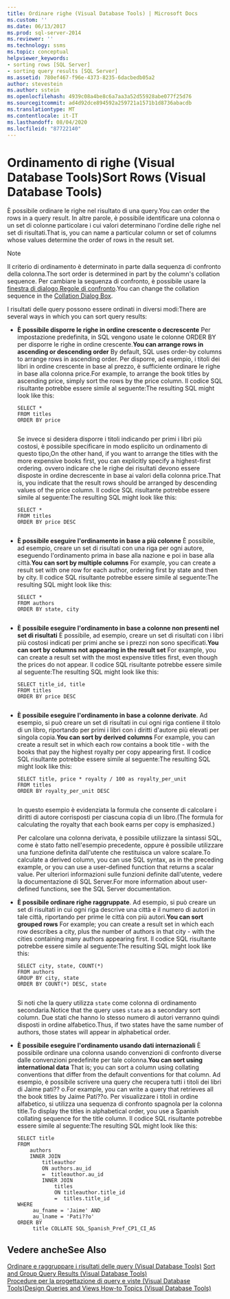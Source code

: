 ```yaml
---
title: Ordinare righe (Visual Database Tools) | Microsoft Docs
ms.custom: ''
ms.date: 06/13/2017
ms.prod: sql-server-2014
ms.reviewer: ''
ms.technology: ssms
ms.topic: conceptual
helpviewer_keywords:
- sorting rows [SQL Server]
- sorting query results [SQL Server]
ms.assetid: 780ef467-f96e-4373-8235-6dacbedb05a2
author: stevestein
ms.author: sstein
ms.openlocfilehash: 4939c08a4be8c6a7aa3a52d55928abe077f25d76
ms.sourcegitcommit: ad4d92dce894592a259721a1571b1d8736abacdb
ms.translationtype: MT
ms.contentlocale: it-IT
ms.lasthandoff: 08/04/2020
ms.locfileid: "87722140"
---
```

# <a name="sort-rows-visual-database-tools"></a><span data-ttu-id="476c0-102">Ordinamento di righe (Visual Database Tools)</span><span class="sxs-lookup"><span data-stu-id="476c0-102">Sort Rows (Visual Database Tools)</span></span>
  <span data-ttu-id="476c0-103">È possibile ordinare le righe nel risultato di una query.</span><span class="sxs-lookup"><span data-stu-id="476c0-103">You can order the rows in a query result.</span></span> <span data-ttu-id="476c0-104">In altre parole, è possibile identificare una colonna o un set di colonne particolare i cui valori determinano l'ordine delle righe nel set di risultati.</span><span class="sxs-lookup"><span data-stu-id="476c0-104">That is, you can name a particular column or set of columns whose values determine the order of rows in the result set.</span></span>  
  
> [!NOTE]  
>  <span data-ttu-id="476c0-105">Il criterio di ordinamento è determinato in parte dalla sequenza di confronto della colonna.</span><span class="sxs-lookup"><span data-stu-id="476c0-105">The sort order is determined in part by the column's collation sequence.</span></span> <span data-ttu-id="476c0-106">Per cambiare la sequenza di confronto, è possibile usare la [finestra di dialogo Regole di confronto](visual-database-tools.md).</span><span class="sxs-lookup"><span data-stu-id="476c0-106">You can change the collation sequence in the [Collation Dialog Box](visual-database-tools.md).</span></span>  
  
 <span data-ttu-id="476c0-107">I risultati delle query possono essere ordinati in diversi modi:</span><span class="sxs-lookup"><span data-stu-id="476c0-107">There are several ways in which you can sort query results:</span></span>  
  
-   <span data-ttu-id="476c0-108">**È possibile disporre le righe in ordine crescente o decrescente** Per impostazione predefinita, in SQL vengono usate le colonne ORDER BY per disporre le righe in ordine crescente.</span><span class="sxs-lookup"><span data-stu-id="476c0-108">**You can arrange rows in ascending or descending order** By default, SQL uses order-by columns to arrange rows in ascending order.</span></span> <span data-ttu-id="476c0-109">Per disporre, ad esempio, i titoli dei libri in ordine crescente in base al prezzo, è sufficiente ordinare le righe in base alla colonna price.</span><span class="sxs-lookup"><span data-stu-id="476c0-109">For example, to arrange the book titles by ascending price, simply sort the rows by the price column.</span></span> <span data-ttu-id="476c0-110">Il codice SQL risultante potrebbe essere simile al seguente:</span><span class="sxs-lookup"><span data-stu-id="476c0-110">The resulting SQL might look like this:</span></span>  
  
    ```  
    SELECT *  
    FROM titles  
    ORDER BY price  
  
    ```  
  
     <span data-ttu-id="476c0-111">Se invece si desidera disporre i titoli indicando per primi i libri più costosi, è possibile specificare in modo esplicito un ordinamento di questo tipo,</span><span class="sxs-lookup"><span data-stu-id="476c0-111">On the other hand, if you want to arrange the titles with the more expensive books first, you can explicitly specify a highest-first ordering.</span></span> <span data-ttu-id="476c0-112">ovvero indicare che le righe dei risultati devono essere disposte in ordine decrescente in base ai valori della colonna price.</span><span class="sxs-lookup"><span data-stu-id="476c0-112">That is, you indicate that the result rows should be arranged by descending values of the price column.</span></span> <span data-ttu-id="476c0-113">Il codice SQL risultante potrebbe essere simile al seguente:</span><span class="sxs-lookup"><span data-stu-id="476c0-113">The resulting SQL might look like this:</span></span>  
  
    ```  
    SELECT *  
    FROM titles  
    ORDER BY price DESC  
  
    ```  
  
-   <span data-ttu-id="476c0-114">**È possibile eseguire l'ordinamento in base a più colonne** È possibile, ad esempio, creare un set di risultati con una riga per ogni autore, eseguendo l'ordinamento prima in base alla nazione e poi in base alla città.</span><span class="sxs-lookup"><span data-stu-id="476c0-114">**You can sort by multiple columns** For example, you can create a result set with one row for each author, ordering first by state and then by city.</span></span> <span data-ttu-id="476c0-115">Il codice SQL risultante potrebbe essere simile al seguente:</span><span class="sxs-lookup"><span data-stu-id="476c0-115">The resulting SQL might look like this:</span></span>  
  
    ```  
    SELECT *  
    FROM authors   
    ORDER BY state, city  
  
    ```  
  
-   <span data-ttu-id="476c0-116">**È possibile eseguire l'ordinamento in base a colonne non presenti nel set di risultati** È possibile, ad esempio, creare un set di risultati con i libri più costosi indicati per primi anche se i prezzi non sono specificati.</span><span class="sxs-lookup"><span data-stu-id="476c0-116">**You can sort by columns not appearing in the result set** For example, you can create a result set with the most expensive titles first, even though the prices do not appear.</span></span> <span data-ttu-id="476c0-117">Il codice SQL risultante potrebbe essere simile al seguente:</span><span class="sxs-lookup"><span data-stu-id="476c0-117">The resulting SQL might look like this:</span></span>  
  
    ```  
    SELECT title_id, title  
    FROM titles  
    ORDER BY price DESC  
  
    ```  
  
-   <span data-ttu-id="476c0-118">**È possibile eseguire l'ordinamento in base a colonne derivate**. Ad esempio, si può creare un set di risultati in cui ogni riga contiene il titolo di un libro, riportando per primi i libri con i diritti d'autore più elevati per singola copia.</span><span class="sxs-lookup"><span data-stu-id="476c0-118">**You can sort by derived columns** For example, you can create a result set in which each row contains a book title - with the books that pay the highest royalty per copy appearing first.</span></span> <span data-ttu-id="476c0-119">Il codice SQL risultante potrebbe essere simile al seguente:</span><span class="sxs-lookup"><span data-stu-id="476c0-119">The resulting SQL might look like this:</span></span>  
  
    ```  
    SELECT title, price * royalty / 100 as royalty_per_unit  
    FROM titles  
    ORDER BY royalty_per_unit DESC  
  
    ```  
  
     <span data-ttu-id="476c0-120">In questo esempio è evidenziata la formula che consente di calcolare i diritti di autore corrisposti per ciascuna copia di un libro.</span><span class="sxs-lookup"><span data-stu-id="476c0-120">(The formula for calculating the royalty that each book earns per copy is emphasized.)</span></span>  
  
     <span data-ttu-id="476c0-121">Per calcolare una colonna derivata, è possibile utilizzare la sintassi SQL, come è stato fatto nell'esempio precedente, oppure è possibile utilizzare una funzione definita dall'utente che restituisca un valore scalare.</span><span class="sxs-lookup"><span data-stu-id="476c0-121">To calculate a derived column, you can use SQL syntax, as in the preceding example, or you can use a user-defined function that returns a scalar value.</span></span> <span data-ttu-id="476c0-122">Per ulteriori informazioni sulle funzioni definite dall'utente, vedere la documentazione di SQL Server.</span><span class="sxs-lookup"><span data-stu-id="476c0-122">For more information about user-defined functions, see the SQL Server documentation.</span></span>  
  
-   <span data-ttu-id="476c0-123">**È possibile ordinare righe raggruppate**. Ad esempio, si può creare un set di risultati in cui ogni riga descrive una città e il numero di autori in tale città, riportando per prime le città con più autori.</span><span class="sxs-lookup"><span data-stu-id="476c0-123">**You can sort grouped rows** For example; you can create a result set in which each row describes a city, plus the number of authors in that city - with the cities containing many authors appearing first.</span></span> <span data-ttu-id="476c0-124">Il codice SQL risultante potrebbe essere simile al seguente:</span><span class="sxs-lookup"><span data-stu-id="476c0-124">The resulting SQL might look like this:</span></span>  
  
    ```  
    SELECT city, state, COUNT(*)  
    FROM authors  
    GROUP BY city, state  
    ORDER BY COUNT(*) DESC, state  
  
    ```  
  
     <span data-ttu-id="476c0-125">Si noti che la query utilizza `state` come colonna di ordinamento secondaria.</span><span class="sxs-lookup"><span data-stu-id="476c0-125">Notice that the query uses `state` as a secondary sort column.</span></span> <span data-ttu-id="476c0-126">Due stati che hanno lo stesso numero di autori verranno quindi disposti in ordine alfabetico.</span><span class="sxs-lookup"><span data-stu-id="476c0-126">Thus, if two states have the same number of authors, those states will appear in alphabetical order.</span></span>  
  
-   <span data-ttu-id="476c0-127">**È possibile eseguire l'ordinamento usando dati internazionali** È possibile ordinare una colonna usando convenzioni di confronto diverse dalle convenzioni predefinite per tale colonna.</span><span class="sxs-lookup"><span data-stu-id="476c0-127">**You can sort using international data** That is; you can sort a column using collating conventions that differ from the default conventions for that column.</span></span> <span data-ttu-id="476c0-128">Ad esempio, è possibile scrivere una query che recupera tutti i titoli dei libri di Jaime pati?? o.</span><span class="sxs-lookup"><span data-stu-id="476c0-128">For example, you can write a query that retrieves all the book titles by Jaime Pati??o.</span></span> <span data-ttu-id="476c0-129">Per visualizzare i titoli in ordine alfabetico, si utilizza una sequenza di confronto spagnola per la colonna title.</span><span class="sxs-lookup"><span data-stu-id="476c0-129">To display the titles in alphabetical order, you use a Spanish collating sequence for the title column.</span></span> <span data-ttu-id="476c0-130">Il codice SQL risultante potrebbe essere simile al seguente:</span><span class="sxs-lookup"><span data-stu-id="476c0-130">The resulting SQL might look like this:</span></span>  
  
    ```  
    SELECT title  
    FROM   
        authors   
        INNER JOIN   
            titleauthor   
            ON authors.au_id   
            =  titleauthor.au_id   
            INNER JOIN  
                titles   
                ON titleauthor.title_id   
                =  titles.title_id   
    WHERE   
         au_fname = 'Jaime' AND   
         au_lname = 'Pati??o'  
    ORDER BY   
         title COLLATE SQL_Spanish_Pref_CP1_CI_AS  
    ```  
  
## <a name="see-also"></a><span data-ttu-id="476c0-131">Vedere anche</span><span class="sxs-lookup"><span data-stu-id="476c0-131">See Also</span></span>  
 <span data-ttu-id="476c0-132">[Ordinare e raggruppare i risultati delle query &#40;Visual Database Tools&#41;](sort-and-group-query-results-visual-database-tools.md) </span><span class="sxs-lookup"><span data-stu-id="476c0-132">[Sort and Group Query Results &#40;Visual Database Tools&#41;](sort-and-group-query-results-visual-database-tools.md) </span></span>  
 [<span data-ttu-id="476c0-133">Procedure per la progettazione di query e viste &#40;Visual Database Tools&#41;</span><span class="sxs-lookup"><span data-stu-id="476c0-133">Design Queries and Views How-to Topics &#40;Visual Database Tools&#41;</span></span>](design-queries-and-views-how-to-topics-visual-database-tools.md)  
  
  
